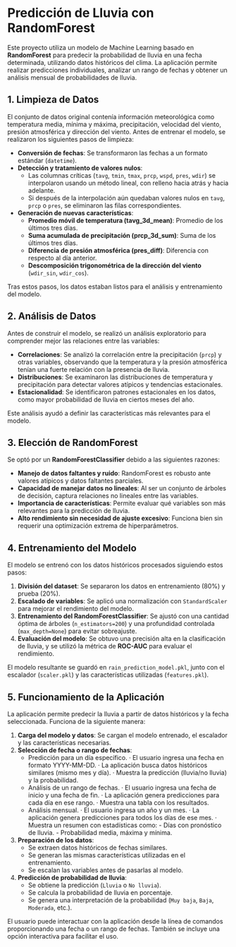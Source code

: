 # Predicción de Lluvia con RandomForest

Este proyecto utiliza un modelo de Machine Learning basado en **RandomForest** para predecir la probabilidad de lluvia en una fecha determinada, utilizando datos históricos del clima. La aplicación permite realizar predicciones individuales, analizar un rango de fechas y obtener un análisis mensual de probabilidades de lluvia.

## 1. Limpieza de Datos

El conjunto de datos original contenía información meteorológica como temperatura media, mínima y máxima, precipitación, velocidad del viento, presión atmosférica y dirección del viento. Antes de entrenar el modelo, se realizaron los siguientes pasos de limpieza:

- **Conversión de fechas**: Se transformaron las fechas a un formato estándar (`datetime`).
- **Detección y tratamiento de valores nulos**:
  - Las columnas críticas (`tavg`, `tmin`, `tmax`, `prcp`, `wspd`, `pres`, `wdir`) se interpolaron usando un método lineal, con relleno hacia atrás y hacia adelante.
  - Si después de la interpolación aún quedaban valores nulos en `tavg`, `prcp` o `pres`, se eliminaron las filas correspondientes.
- **Generación de nuevas características**:
  - **Promedio móvil de temperatura (tavg_3d_mean)**: Promedio de los últimos tres días.
  - **Suma acumulada de precipitación (prcp_3d_sum)**: Suma de los últimos tres días.
  - **Diferencia de presión atmosférica (pres_diff)**: Diferencia con respecto al día anterior.
  - **Descomposición trigonométrica de la dirección del viento** (`wdir_sin`, `wdir_cos`).

Tras estos pasos, los datos estaban listos para el análisis y entrenamiento del modelo.

## 2. Análisis de Datos

Antes de construir el modelo, se realizó un análisis exploratorio para comprender mejor las relaciones entre las variables:

- **Correlaciones**: Se analizó la correlación entre la precipitación (`prcp`) y otras variables, observando que la temperatura y la presión atmosférica tenían una fuerte relación con la presencia de lluvia.
- **Distribuciones**: Se examinaron las distribuciones de temperatura y precipitación para detectar valores atípicos y tendencias estacionales.
- **Estacionalidad**: Se identificaron patrones estacionales en los datos, como mayor probabilidad de lluvia en ciertos meses del año.

Este análisis ayudó a definir las características más relevantes para el modelo.

## 3. Elección de RandomForest

Se optó por un **RandomForestClassifier** debido a las siguientes razones:

- **Manejo de datos faltantes y ruido**: RandomForest es robusto ante valores atípicos y datos faltantes parciales.
- **Capacidad de manejar datos no lineales**: Al ser un conjunto de árboles de decisión, captura relaciones no lineales entre las variables.
- **Importancia de características**: Permite evaluar qué variables son más relevantes para la predicción de lluvia.
- **Alto rendimiento sin necesidad de ajuste excesivo**: Funciona bien sin requerir una optimización extrema de hiperparámetros.

## 4. Entrenamiento del Modelo

El modelo se entrenó con los datos históricos procesados siguiendo estos pasos:

1. **División del dataset**: Se separaron los datos en entrenamiento (80%) y prueba (20%).
2. **Escalado de variables**: Se aplicó una normalización con `StandardScaler` para mejorar el rendimiento del modelo.
3. **Entrenamiento del RandomForestClassifier**: Se ajustó con una cantidad óptima de árboles (`n_estimators=200`) y una profundidad controlada (`max_depth=None`) para evitar sobreajuste.
4. **Evaluación del modelo**: Se obtuvo una precisión alta en la clasificación de lluvia, y se utilizó la métrica de **ROC-AUC** para evaluar el rendimiento.

El modelo resultante se guardó en `rain_prediction_model.pkl`, junto con el escalador (`scaler.pkl`) y las características utilizadas (`features.pkl`).

## 5. Funcionamiento de la Aplicación

La aplicación permite predecir la lluvia a partir de datos históricos y la fecha seleccionada. Funciona de la siguiente manera:

1. **Carga del modelo y datos**: Se cargan el modelo entrenado, el escalador y las características necesarias.
2. **Selección de fecha o rango de fechas**:
   - Predicción para un día específico.
        · El usuario ingresa una fecha en formato YYYY-MM-DD.
        · La aplicación busca datos históricos similares (mismo mes y día).
        · Muestra la predicción (lluvia/no lluvia) y la probabilidad.
   - Análisis de un rango de fechas.
        · El usuario ingresa una fecha de inicio y una fecha de fin.
        · La aplicación genera predicciones para cada día en ese rango.
        · Muestra una tabla con los resultados.
   - Análisis mensual.
        · El usuario ingresa un año y un mes.
        · La aplicación genera predicciones para todos los días de ese mes.
        · Muestra un resumen con estadísticas como:
             - Días con pronóstico de lluvia.
             - Probabilidad media, máxima y mínima.
3. **Preparación de los datos**:
   - Se extraen datos históricos de fechas similares.
   - Se generan las mismas características utilizadas en el entrenamiento.
   - Se escalan las variables antes de pasarlas al modelo.
4. **Predicción de probabilidad de lluvia**:
   - Se obtiene la predicción (`Lluvia` o `No lluvia`).
   - Se calcula la probabilidad de lluvia en porcentaje.
   - Se genera una interpretación de la probabilidad (`Muy baja`, `Baja`, `Moderada`, etc.).

El usuario puede interactuar con la aplicación desde la línea de comandos proporcionando una fecha o un rango de fechas. También se incluye una opción interactiva para facilitar el uso.

